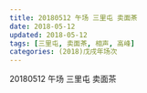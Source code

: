 ```yaml
---
title: 20180512 午场 三里屯 卖面茶
date: 2018-05-12
updated: 2018-05-12
tags: [三里屯, 卖面茶, 相声, 高峰]
categories: (2018)戊戌年场次 
---
```

20180512 午场 三里屯 卖面茶
